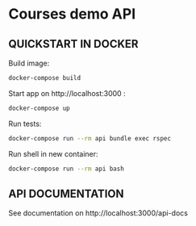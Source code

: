 # Courses demo API


## QUICKSTART IN DOCKER

Build image:

```bash
docker-compose build
```

Start app on http://localhost:3000 :

```bash
docker-compose up
```



Run tests:

```bash
docker-compose run --rm api bundle exec rspec
```

Run shell in new container:

```bash
docker-compose run --rm api bash
```

## API DOCUMENTATION

See documentation on http://localhost:3000/api-docs